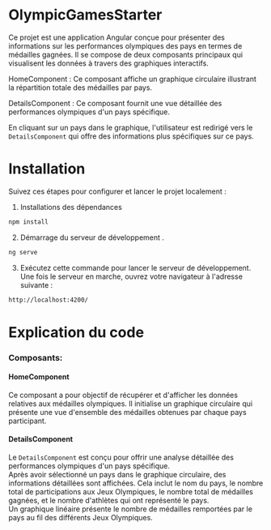 # OlympicGamesStarter

Ce projet est une application Angular conçue pour présenter des informations sur les performances olympiques des pays en termes de médailles gagnées. Il se compose de deux composants principaux qui visualisent les données à travers des graphiques interactifs.

HomeComponent : Ce composant affiche un graphique circulaire illustrant la répartition totale des médailles par pays.

DetailsComponent : Ce composant fournit une vue détaillée des performances olympiques d'un pays spécifique.

En cliquant sur un pays dans le graphique, l'utilisateur est redirigé vers le `DetailsComponent` qui offre des informations plus spécifiques sur ce pays.

# Installation

Suivez ces étapes pour configurer et lancer le projet localement :

1. Installations des dépendances

```bash
npm install
```

2. Démarrage du serveur de développement .

```bash
ng serve
```

3. Exécutez cette commande pour lancer le serveur de développement. Une fois le serveur en marche, ouvrez votre navigateur à l'adresse suivante :

```bash
http://localhost:4200/
```

# Explication du code

### Composants:

#### HomeComponent

Ce composant a pour objectif de récupérer et d'afficher les données relatives aux médailles olympiques. Il initialise un graphique circulaire qui présente une vue d'ensemble des médailles obtenues par chaque pays participant.

#### DetailsComponent

Le `DetailsComponent` est conçu pour offrir une analyse détaillée des performances olympiques d'un pays spécifique.  
Après avoir sélectionné un pays dans le graphique circulaire, des informations détaillées sont affichées. Cela inclut le nom du pays, le nombre total de participations aux Jeux Olympiques, le nombre total de médailles gagnées, et le nombre d'athlètes qui ont représenté le pays.  
Un graphique linéaire présente le nombre de médailles remportées par le pays au fil des différents Jeux Olympiques.
